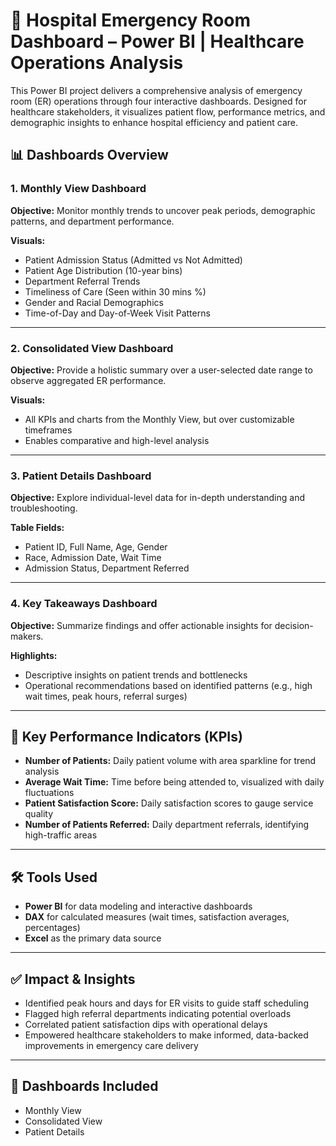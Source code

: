 # 🏥 Hospital Emergency Room Dashboard – Power BI | Healthcare Operations Analysis

This Power BI project delivers a comprehensive analysis of emergency room (ER) operations through four interactive dashboards. Designed for healthcare stakeholders, it visualizes patient flow, performance metrics, and demographic insights to enhance hospital efficiency and patient care.

## 📊 Dashboards Overview

### 1. Monthly View Dashboard
**Objective:** Monitor monthly trends to uncover peak periods, demographic patterns, and department performance.

**Visuals:**
- Patient Admission Status (Admitted vs Not Admitted)
- Patient Age Distribution (10-year bins)
- Department Referral Trends
- Timeliness of Care (Seen within 30 mins %)
- Gender and Racial Demographics
- Time-of-Day and Day-of-Week Visit Patterns

---

### 2. Consolidated View Dashboard
**Objective:** Provide a holistic summary over a user-selected date range to observe aggregated ER performance.

**Visuals:**
- All KPIs and charts from the Monthly View, but over customizable timeframes
- Enables comparative and high-level analysis

---

### 3. Patient Details Dashboard
**Objective:** Explore individual-level data for in-depth understanding and troubleshooting.

**Table Fields:**
- Patient ID, Full Name, Age, Gender
- Race, Admission Date, Wait Time
- Admission Status, Department Referred

---

### 4. Key Takeaways Dashboard
**Objective:** Summarize findings and offer actionable insights for decision-makers.

**Highlights:**
- Descriptive insights on patient trends and bottlenecks
- Operational recommendations based on identified patterns (e.g., high wait times, peak hours, referral surges)

---

## 📌 Key Performance Indicators (KPIs)

- **Number of Patients:** Daily patient volume with area sparkline for trend analysis  
- **Average Wait Time:** Time before being attended to, visualized with daily fluctuations  
- **Patient Satisfaction Score:** Daily satisfaction scores to gauge service quality  
- **Number of Patients Referred:** Daily department referrals, identifying high-traffic areas  

---

## 🛠️ Tools Used

- **Power BI** for data modeling and interactive dashboards  
- **DAX** for calculated measures (wait times, satisfaction averages, percentages)  
- **Excel** as the primary data source

---

## ✅ Impact & Insights

- Identified peak hours and days for ER visits to guide staff scheduling  
- Flagged high referral departments indicating potential overloads  
- Correlated patient satisfaction dips with operational delays  
- Empowered healthcare stakeholders to make informed, data-backed improvements in emergency care delivery

---

## 📸 Dashboards Included

- Monthly View  
- Consolidated View  
- Patient Details  


